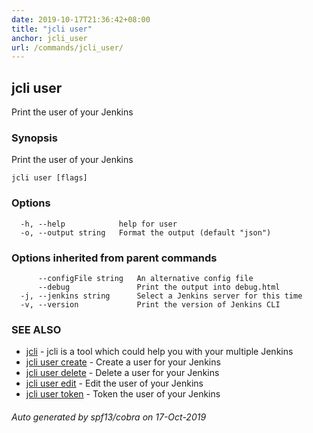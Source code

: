 ```yaml
---
date: 2019-10-17T21:36:42+08:00
title: "jcli user"
anchor: jcli_user
url: /commands/jcli_user/
---
```

## jcli user

Print the user of your Jenkins

### Synopsis

Print the user of your Jenkins

```
jcli user [flags]
```

### Options

```
  -h, --help            help for user
  -o, --output string   Format the output (default "json")
```

### Options inherited from parent commands

```
      --configFile string   An alternative config file
      --debug               Print the output into debug.html
  -j, --jenkins string      Select a Jenkins server for this time
  -v, --version             Print the version of Jenkins CLI
```

### SEE ALSO

* [jcli](/commands/jcli/)	 - jcli is a tool which could help you with your multiple Jenkins
* [jcli user create](/commands/jcli_user_create/)	 - Create a user for your Jenkins
* [jcli user delete](/commands/jcli_user_delete/)	 - Delete a user for your Jenkins
* [jcli user edit](/commands/jcli_user_edit/)	 - Edit the user of your Jenkins
* [jcli user token](/commands/jcli_user_token/)	 - Token the user of your Jenkins

###### Auto generated by spf13/cobra on 17-Oct-2019
